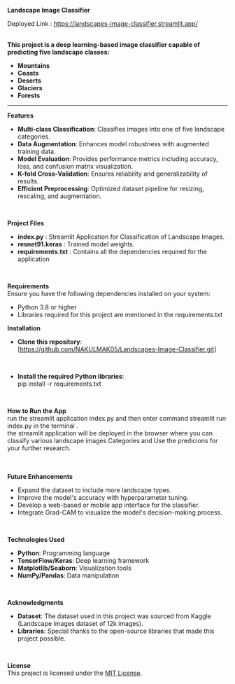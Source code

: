 **Landscape Image Classifier**

Deployed Link : https://landscapes-image-classifier.streamlit.app/
<br/><br/>

**This project is a deep learning-based image classifier capable of predicting five landscape classes:**  
- **Mountains**
- **Coasts**
- **Deserts**  
- **Glaciers**  
- **Forests**     
     
---    
   
**Features**    
* **Multi-class Classification**: Classifies images into one of five landscape categories.<br/>
* **Data Augmentation**: Enhances model robustness with augmented training data.<br/>
* **Model Evaluation**: Provides performance metrics including accuracy, loss, and confusion matrix visualization.<br/>
* **K-fold Cross-Validation**: Ensures reliability and generalizability of results.<br/>
* **Efficient Preprocessing**: Optimized dataset pipeline for resizing, rescaling, and augmentation.<br/>
 
<br/>   
  
**Project Files**    
 
* **index.py** :  Streamlit Application for Classification of Landscape Images.<br/>  
* **resnet91.keras** :  Trained model weights.<br/>
* **requirements.txt** :  Contains all the dependencies required for the application<br/>


<br/>
  
**Requirements**<br/> 
Ensure you have the following dependencies installed on your system:<br/>  

* Python 3.8 or higher<br/>
* Libraries required for this project are mentioned in the requirements.txt<br/>

**Installation**<br/>
* **Clone this repository**:<br/>
[https://github.com/NAKULMAK05/Landscapes-Image-Classifier.git]<br/>
<br/>

* **Install the required Python libraries**:<br/>
pip install -r requirements.txt<br/>

<br/>

**How to Run the App**<br/>
run the streamlit application index.py and then enter command streamlit run index.py in the terminal .<br/>
the streamlit application will be deployed in the browser where you can classify various landscape images Categories and Use the predicions for your further research.<br/>
  <br/>
<br/>
 
**Future Enhancements**<br/>
* Expand the dataset to include more landscape types.<br/>
* Improve the model's accuracy with hyperparameter tuning.<br/>
* Develop a web-based or mobile app interface for the classifier.<br/>
* Integrate Grad-CAM to visualize the model's decision-making process.<br/>

<br/> 

**Technologies Used**<br/>

* **Python**: Programming language<br/>
* **TensorFlow/Keras**: Deep learning framework<br/>
* **Matplotlib/Seaborn**: Visualization tools<br/>
* **NumPy/Pandas**: Data manipulation<br/>

<br/> 

**Acknowledgments**<br/>
* **Dataset**: The dataset used in this project was sourced from Kaggle (Landscape Images dataset of 12k images).<br/>
* **Libraries**: Special thanks to the open-source libraries that made this project possible.<br/>

<br/>

**License**<br/>
This project is licensed under the [MIT License](LICENSE).<br/>
